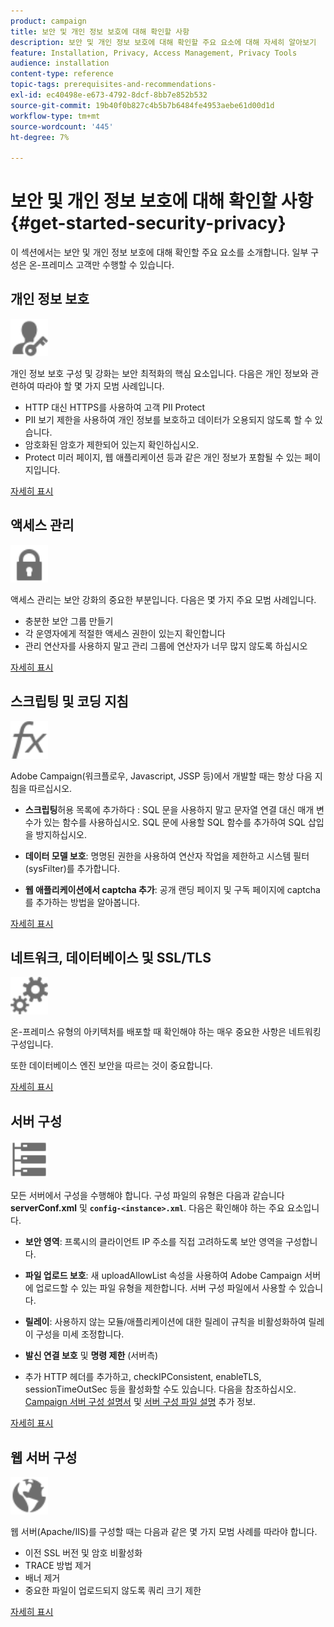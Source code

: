 ```yaml
---
product: campaign
title: 보안 및 개인 정보 보호에 대해 확인할 사항
description: 보안 및 개인 정보 보호에 대해 확인할 주요 요소에 대해 자세히 알아보기
feature: Installation, Privacy, Access Management, Privacy Tools
audience: installation
content-type: reference
topic-tags: prerequisites-and-recommendations-
exl-id: ec40498e-e673-4792-8dcf-8bb7e852b532
source-git-commit: 19b40f0b827c4b5b7b6484fe4953aebe61d00d1d
workflow-type: tm+mt
source-wordcount: '445'
ht-degree: 7%

---
```


# 보안 및 개인 정보 보호에 대해 확인할 사항{#get-started-security-privacy}



이 섹션에서는 보안 및 개인 정보 보호에 대해 확인할 주요 요소를 소개합니다. 일부 구성은 온-프레미스 고객만 수행할 수 있습니다.

## 개인 정보 보호

<img src="assets/do-not-localize/icon_privacy.svg" width="60px">

개인 정보 보호 구성 및 강화는 보안 최적화의 핵심 요소입니다. 다음은 개인 정보와 관련하여 따라야 할 몇 가지 모범 사례입니다.

* HTTP 대신 HTTPS를 사용하여 고객 PII Protect
* PII 보기 제한을 사용하여 개인 정보를 보호하고 데이터가 오용되지 않도록 할 수 있습니다.
* 암호화된 암호가 제한되어 있는지 확인하십시오.
* Protect 미러 페이지, 웹 애플리케이션 등과 같은 개인 정보가 포함될 수 있는 페이지입니다.

[자세히 표시](../../installation/using/privacy.md)

## 액세스 관리

<img src="assets/do-not-localize/icon_access.svg" width="60px">

액세스 관리는 보안 강화의 중요한 부분입니다. 다음은 몇 가지 주요 모범 사례입니다.

* 충분한 보안 그룹 만들기
* 각 운영자에게 적절한 액세스 권한이 있는지 확인합니다
* 관리 연산자를 사용하지 말고 관리 그룹에 연산자가 너무 많지 않도록 하십시오

[자세히 표시](../../installation/using/access-management.md)

## 스크립팅 및 코딩 지침

<img src="assets/do-not-localize/icon_scripting.svg" width="60px">

Adobe Campaign(워크플로우, Javascript, JSSP 등)에서 개발할 때는 항상 다음 지침을 따르십시오.

* **스크립팅**&#x200B;허용 목록에 추가하다 : SQL 문을 사용하지 말고 문자열 연결 대신 매개 변수가 있는 함수를 사용하십시오. SQL 문에 사용할 SQL 함수를 추가하여 SQL 삽입을 방지하십시오.

* **데이터 모델 보호**: 명명된 권한을 사용하여 연산자 작업을 제한하고 시스템 필터(sysFilter)를 추가합니다.

* **웹 애플리케이션에서 captcha 추가**: 공개 랜딩 페이지 및 구독 페이지에 captcha를 추가하는 방법을 알아봅니다.

[자세히 표시](../../installation/using/scripting-coding-guidelines.md)

## 네트워크, 데이터베이스 및 SSL/TLS

<img src="assets/do-not-localize/icon_network.svg" width="60px">

온-프레미스 유형의 아키텍처를 배포할 때 확인해야 하는 매우 중요한 사항은 네트워킹 구성입니다.

또한 데이터베이스 엔진 보안을 따르는 것이 중요합니다.

[자세히 표시](../../installation/using/network-database.md)


## 서버 구성

<img src="assets/do-not-localize/icon_server.svg" width="60px">

모든 서버에서 구성을 수행해야 합니다. 구성 파일의 유형은 다음과 같습니다 **serverConf.xml** 및 **`config-<instance>.xml`**. 다음은 확인해야 하는 주요 요소입니다.

* **보안 영역**: 프록시의 클라이언트 IP 주소를 직접 고려하도록 보안 영역을 구성합니다.

* **파일 업로드 보호**: 새 uploadAllowList 속성을 사용하여 Adobe Campaign 서버에 업로드할 수 있는 파일 유형을 제한합니다. 서버 구성 파일에서 사용할 수 있습니다.

* **릴레이**: 사용하지 않는 모듈/애플리케이션에 대한 릴레이 규칙을 비활성화하여 릴레이 구성을 미세 조정합니다.

* **발신 연결 보호** 및 **명령 제한** (서버측)

* 추가 HTTP 헤더를 추가하고, checkIPConsistent, enableTLS, sessionTimeOutSec 등을 활성화할 수도 있습니다. 다음을 참조하십시오. [Campaign 서버 구성 설명서](../../installation/using/configuring-campaign-server.md) 및 [서버 구성 파일 설명](../../installation/using/the-server-configuration-file.md) 추가 정보.

[자세히 표시](../../installation/using/server-configuration.md)

## 웹 서버 구성

<img src="assets/do-not-localize/icon_web.svg" width="60px">

웹 서버(Apache/IIS)를 구성할 때는 다음과 같은 몇 가지 모범 사례를 따라야 합니다.

* 이전 SSL 버전 및 암호 비활성화
* TRACE 방법 제거
* 배너 제거
* 중요한 파일이 업로드되지 않도록 쿼리 크기 제한

[자세히 표시](../../installation/using/web-server-configuration.md)
